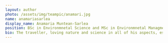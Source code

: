 ```yaml
---
layout: author
photo: /assets/img/teampic/anamari.jpg 
name: anamariasarlea
display_name: Anamaria Muntean-Sarlea
position: BSc in Environmnetal Science and MSc in Environmnetal Managment and Protection
bio: The traveller, loving nature and science in all of his aspects, especially multidisciplinary approaches to study the environment.  
---
```


